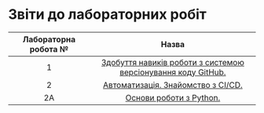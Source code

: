 # Звіти до лабораторних робіт
| Лабораторна робота № | Назва |
| :-------------: |:------------------:| 
| 1 |  [ Здобуття навиків роботи з системою версіонування коду GitHub. ](https://github.com/IFalcoNI/Pavlo_Makohon_IK_31/tree/master/LAB_1)  |
| 2 |  [ Автоматизація. Знайомство з CI/CD. ](https://github.com/IFalcoNI/Pavlo_Makohon_IK_31/tree/master/LAB_2)  |
| 2A |  [ Основи роботи з Python. ](https://github.com/IFalcoNI/Pavlo_Makohon_IK_31/tree/master/LAB_2a)  |

